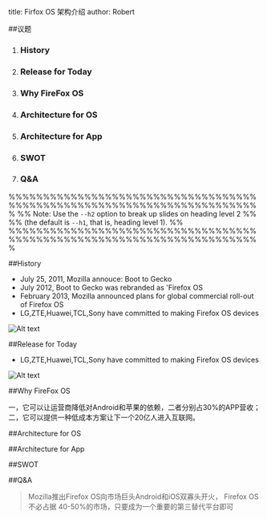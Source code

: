 

title: Firfox OS 架构介绍
author: Robert


##议题

1. ### History
2. ### Release for Today 
3. ### Why FireFox OS 
4. ### Architecture for OS
5. ### Architecture for App
6. ### SWOT
7. ### Q&A

<link rel="stylesheet" href="./themes/style/swiss.css">

%%%%%%%%%%%%%%%%%%%%%%%%%%%%%%%%%%%%%%%%%%%%%%%%%%%%%%%%%%%%%%%%%%%%%%%%%
%% Note: Use the `--h2` option to break up slides on heading level 2   %%
%% (the default is `--h1`, that is, heading level 1).                  %%
%%%%%%%%%%%%%%%%%%%%%%%%%%%%%%%%%%%%%%%%%%%%%%%%%%%%%%%%%%%%%%%%%%%%%%%%%




##History

* July 25, 2011, Mozilla annouce: Boot to Gecko
* July 2012, Boot to Gecko was rebranded as 'Firefox OS
* February 2013, Mozilla announced plans for global commercial roll-out of Firefox OS
* LG,ZTE,Huawei,TCL,Sony have committed to making Firefox OS devices

![Alt text](./images/Mozilla_Firefox_3.5_logo_256.png)
	

##Release for Today 

* LG,ZTE,Huawei,TCL,Sony have committed to making Firefox OS devices
   

![Alt text](./images/zte-firefox.jpg)

##Why FireFox OS 

一，它可以让运营商降低对Android和苹果的依赖，二者分别占30%的APP营收；
二，它可以提供一种低成本方案让下一个20亿人进入互联网。
	

##Architecture for OS



##Architecture for App



##SWOT


##Q&A

<blockquote cite="http://example.org">
	Mozilla推出Firefox OS向市场巨头Android和iOS双寡头开火，
	Firefox OS不必占据 40-50%的市场，只要成为一个重要的第三替代平台即可
</blockquote>


